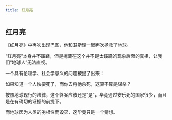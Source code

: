 ```yaml
---
title: 红月亮
---
```


## 红月亮

《红月亮》中再次出现巴图，他和卫斯理一起再次拯救了地球。

“红月亮”本身并不蹊跷，但是掩藏在这个并不是太蹊跷的现象后面的真相，让我们“地球人”无法直视。

一个具有伦理学、社会学意义的问题被提了出来：

如果知道一个人快要死了，而你去将他杀死，这算不算是谋杀？

按照地球现行的法律，这个答案应该还是“是”，毕竟通过安乐死的国家很少，而且是在有确切的证据的前提下。

而地球因为人类的劣根性而毁灭，这毕竟只是一个猜想。